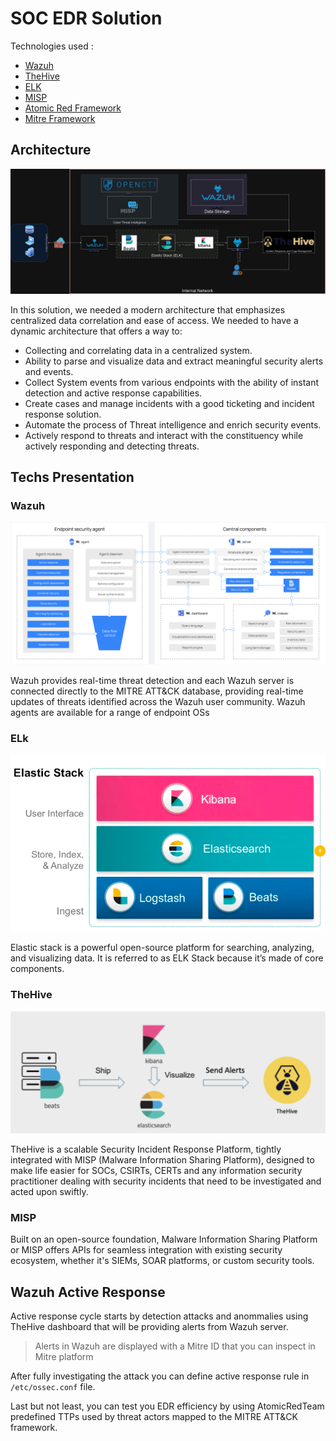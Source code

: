 # SOC EDR Solution 

Technologies used :

- [Wazuh](https://github.com/wazuh/wazuh)
- [TheHive](https://github.com/TheHive-Project/TheHive)
- [ELK](https://www.elastic.co/fr/elastic-stack)
- [MISP](https://github.com/MISP/MISP)
- [Atomic Red Framework](https://github.com/redcanaryco/atomic-red-team)
- [Mitre Framework](https://attack.mitre.org)

## Architecture 
 
![Architecture](/img/architecture.png)

In this solution, we needed a modern architecture that emphasizes centralized data
correlation and ease of access. We needed to have a dynamic architecture that offers a way to:
- Collecting and correlating data in a centralized system.
- Ability to parse and visualize data and extract meaningful security alerts and events.
- Collect System events from various endpoints with the ability of instant detection and
active response capabilities.
- Create cases and manage incidents with a good ticketing and incident response
solution.
- Automate the process of Threat intelligence and enrich security events.
- Actively respond to threats and interact with the constituency while actively
responding and detecting threats.

## Techs Presentation

### Wazuh

![Wazuh](/img/wazuh.png)

Wazuh provides real-time threat detection and each Wazuh server is connected directly to the MITRE ATT&CK database, providing real-time updates of threats identified across the Wazuh user community. Wazuh agents are available for a range of endpoint OSs

### ELk 

![ELK](/img/elastic%20stack.png)

Elastic stack is a powerful open-source platform for searching, analyzing, and visualizing data. It is referred to as ELK Stack because it’s made of core components.

### TheHive

![TheHive](/img/thehive.png)

TheHive is a scalable Security Incident Response Platform, tightly integrated with MISP (Malware Information Sharing Platform), designed to make life easier for SOCs, CSIRTs, CERTs and any information security practitioner dealing with security incidents that need to be investigated and acted upon swiftly.

### MISP

Built on an open-source foundation, Malware Information Sharing Platform or MISP
offers APIs for seamless integration with existing security ecosystem, whether it's SIEMs, SOAR platforms, or custom security tools.

## Wazuh Active Response

Active response cycle starts by detection attacks and anommalies using TheHive dashboard that will be providing alerts from Wazuh server. 

> Alerts in Wazuh are displayed with a Mitre ID
> that you can inspect in Mitre platform

After fully investigating the attack you can define active response rule in `/etc/ossec.conf` file.

Last but not least, you can test you EDR efficiency by using AtomicRedTeam predefined TTPs used by threat actors mapped to the MITRE ATT&CK framework.
